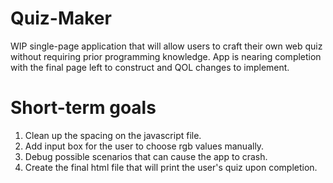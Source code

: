 # Quiz-Maker
WIP single-page application that will allow users to craft their own web quiz without requiring prior programming knowledge.  App is nearing completion with the final page left to construct and QOL changes to implement.

# Short-term goals
1.  Clean up the spacing on the javascript file.
2.  Add input box for the user to choose rgb values manually.
3.  Debug possible scenarios that can cause the app to crash.
4.  Create the final html file that will print the user's quiz upon completion.

